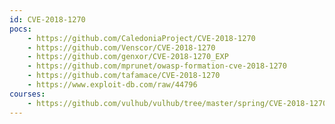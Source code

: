 ```yaml
---
id: CVE-2018-1270
pocs:
    - https://github.com/CaledoniaProject/CVE-2018-1270
    - https://github.com/Venscor/CVE-2018-1270
    - https://github.com/genxor/CVE-2018-1270_EXP
    - https://github.com/mprunet/owasp-formation-cve-2018-1270
    - https://github.com/tafamace/CVE-2018-1270
    - https://www.exploit-db.com/raw/44796
courses:
    - https://github.com/vulhub/vulhub/tree/master/spring/CVE-2018-1270
---
```

